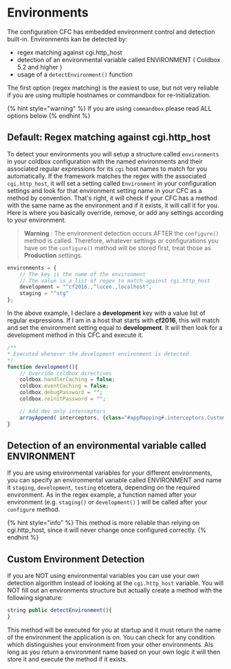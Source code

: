 # Environments

The configuration CFC has embedded environment control and detection built-in. Environments kan be detected by:

* regex matching against cgi.http\_host
* detection of an environmental variable called ENVIRONMENT \( Coldbox 5.2 and higher \)
*  usage of a `detectEnvironment()` function

The first option \(regex matching\) is the easiest to use, but not very reliable if you are using multiple hostnames or commandbox for re-initialization.

{% hint style="warning" %}
If you are using `commandbox` please read ALL options below
{% endhint %}

## Default: Regex matching against cgi.http\_host

To detect your environments you will setup a structure called `environments` in your coldbox configuration with the named environments and their associated regular expressions for its `cgi` host names to match for you automatically. If the framework matches the regex with the associated `cgi.http_host`, it will set a setting called `Environment` in your configuration settings and look for that environment setting name in your CFC as a method by convention. That's right, it will check if your CFC has a method with the same name as the environment and if it exists, it will call it for you. Here is where you basically override, remove, or add any settings according to your environment.

> **Warning** : The environment detection occurs AFTER the `configure()` method is called. Therefore, whatever settings or configurations you have on the `configure()` method will be stored first, treat those as **Production** settings.

```javascript
environments = {
    // The key is the name of the environment
    // The value is a list of regex to match against cgi.http_host
    development = "^cf2016.,^lucee.,localhost",
    staging = "^stg"
};
```

In the above example, I declare a **development** key with a value list of regular expressions. If I am in a host that starts with **cf2016**, this will match and set the environment setting equal to **development**. It will then look for a development method in this CFC and execute it.

```javascript
/**
* Executed whenever the development environment is detected
*/
function development(){
    // Override coldbox directives
    coldbox.handlerCaching = false;
    coldbox.eventCaching = false;
    coldbox.debugPassword = "";
    coldbox.reinitPassword = "";

    // Add dev only interceptors
    arrayAppend( interceptors, {class="#appMapping#.interceptors.CustomLogger} );
}
```

## Detection of an environmental variable called ENVIRONMENT

If you are using environmental variables for your different environments, you can specify an environmental variable called ENVIRONMENT and name  it `staging`, `development`, `testing` etcetera, depending on the required environment. As in the regex example, a function named after your environment \(e.g. `staging()` or `development()` \) will be called after your `configure` method. 

{% hint style="info" %}
This method is more reliable than relying on cgi.http\_host, since it will never change once configured correctly.
{% endhint %}

## Custom Environment Detection

If you are NOT using environmental variables you can use your own detection algorithm instead of looking at the `cgi.http_host` variable. You will NOT fill out an environments structure but actually create a method with the following signature:

```javascript
string public detectEnvironment(){
}
```

This method will be executed for you at startup and it must return the name of the environment the application is on. You can check for any condition which distinguishes your environment from your other environments. Als long as you return a environment name based on your own logic it will then store it and execute the method if it exists.


